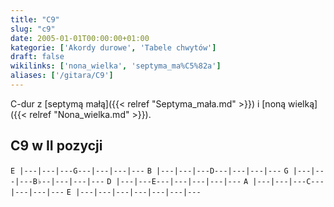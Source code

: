 ```yaml
---
title: "C9"
slug: "c9"
date: 2005-01-01T00:00:00+01:00
kategorie: ['Akordy durowe', 'Tabele chwytów']
draft: false
wikilinks: ['nona_wielka', 'septyma_ma%C5%82a']
aliases: ['/gitara/C9']
---
```

C-dur z [septymą małą]({{< relref "Septyma_mała.md" >}}) i [noną
wielką]({{< relref "Nona_wielka.md" >}}).

## C9 w II pozycji

`E |---|---|---G---|---|---|---`
`B |---|---|---D---|---|---|---`
`G |---|---|---B♭--|---|---|---`
`D |---|---E---|---|---|---|---`
`A |---|---|---C---|---|---|---`
`E |---|---|---|---|---|---|---`


